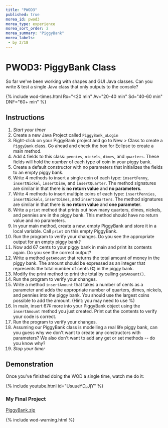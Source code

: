 ```yaml
---
title: "PWOD3"
published: true
morea_id: pwod3
morea_type: experience
morea_sort_order: 2
morea_summary: "PiggyBank"
morea_labels:
 - by 2/18
---
```


# PWOD3: PiggyBank Class

So far we've been working with shapes and GUI Java classes. Can you write & test a single Java class that only outputs to the console?

{% include wod-times.html Rx="<20 min" Av="20-40 min" Sd="40-60 min" DNF="60+ min" %}

## Instructions

1. *Start your timer* 
1. Create a new Java Project called `PiggyBank_uLogin`
2. Right-click on your PiggyBank project and go to New > Class to create a `PiggyBank` class. Go ahead and check the box for Eclipse to create a main method.
1. Add 4 fields to this class: `pennies`, `nickels`, `dimes`, and `quarters`. These fields will hold the *number* of each type of coin in your piggy bank.
2. Create a default constructor with no parameters that initializes the fields to an empty piggy bank. 
3. Write 4 methods to insert a single coin of each type: `insertPenny`, `insertNickel`, `insertDime`, and `insertQuarter`. The method signatures are similar in that there is **no return value** and **no parameters**.
3. Write 4 methods to insert multiple coins of each type: `insertPennies`, `insertNickels`, `insertDimes`, and `insertQuarters`. The method signatures are similar in that there is **no return value** and **one parameter**.
4. Write a `print` method that prints out how many quarters, dimes, nickels, and pennies are in the piggy bank. This method should have no return value and no parameters.
4. In your main method, create a new, empty PiggyBank and store it in a local variable. Call `print` on this empty PiggyBank. 
2. Run the program to verify your changes. Do you see the appropriate output for an empty piggy bank?
3. Now add 67 cents to your piggy bank in main and print its contents again. Do you see the correct output?
3. Write a method `getAmount` that returns the total amount of money in the piggy bank. The amount should be expressed as an integer that represents the total number of cents (¢) in the piggy bank.
4. Modify the print method to print the total by calling `getAmount()`.
5. Run the program to verify your changes.
6. Write a method `insertAmount` that takes a number of cents as a parameter and adds the appropriate number of quarters, dimes, nickels, and pennies into the piggy bank. You should use the largest coins possible to add the amount. (Hint: you may need to use %)
3. In main, insert 67¢ more into your PiggyBank object using the `insertAmount` method you just created. Print out the contents to verify your code is correct.
2. Run the program to verify your changes.
3. Assuming our PiggyBank class is modelling a real life piggy bank, can you guess why we don't want to create any constructors with parameters? We also don't want to add any get or set methods -- do you know why?
1. *Stop your timer*

## Demonstration

 Once you've finished doing the WOD a single time, watch me do it:

{% include youtube.html id="UsuueYD_JjY" %}

### My Final Project

[PiggyBank.zip](PiggyBank.zip)

{% include wod-warning.html %}

